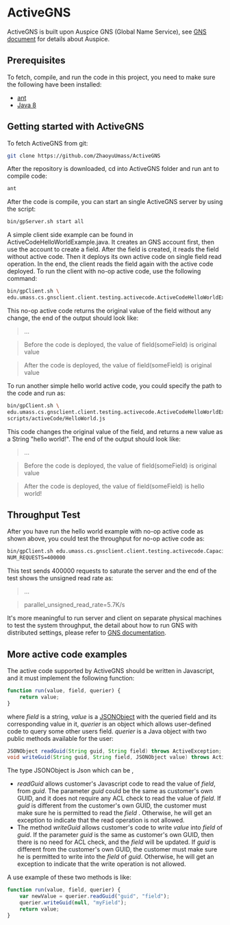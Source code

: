# ActiveGNS
ActiveGNS is built upon Auspice GNS (Global Name Service), see [GNS document](https://github.com/MobilityFirst/GNS) for details about Auspice.

## Prerequisites
To fetch, compile, and run the code in this project, you need to make sure the following have been installed:
* [ant](http://ant.apache.org/)
* [Java 8](https://docs.oracle.com/javase/8/docs/technotes/guides/install/install_overview.html)

## Getting started with ActiveGNS
To fetch ActiveGNS from git:
```bash
git clone https://github.com/ZhaoyuUmass/ActiveGNS
```

After the repository is downloaded, cd into ActiveGNS folder and run ant to compile code:
```bash
ant
```

After the code is compile, you can start an single ActiveGNS server by using the script:
```bash
bin/gpServer.sh start all
```

A simple client side example can be found in ActiveCodeHelloWorldExample.java. It creates an GNS account first, then use the account to create a field. After the field is created, it reads the field without active code. Then it deploys its own active code on single field read operation. In the end, the client reads the field again with the active code deployed.
To run the client with no-op active code, use the following command:
```bash
bin/gpClient.sh \
edu.umass.cs.gnsclient.client.testing.activecode.ActiveCodeHelloWorldExample
```
This no-op active code returns the original value of the field without any change, the end of the output should look like:
>...

>Before the code is deployed, the value of field(someField) is original value

>After the code is deployed, the value of field(someField) is original value

To run another simple hello world active code, you could specify the path to the code and run as:
```bash
bin/gpClient.sh \
edu.umass.cs.gnsclient.client.testing.activecode.ActiveCodeHelloWorldExample \
scripts/activeCode/HelloWorld.js
```

This code changes the original value of the field, and returns a new value as a String "hello world!". The end of the output should look like:
>...

>Before the code is deployed, the value of field(someField) is original value

>After the code is deployed, the value of field(someField) is hello world!

## Throughput Test
After you have run the hello world example with no-op active code as shown above, you could test the throughput for no-op active code as:
```bash
bin/gpClient.sh edu.umass.cs.gnsclient.client.testing.activecode.CapacityTestForThruputClient \
NUM_REQUESTS=400000
```
This test sends 400000 requests to saturate the server and the end of the test shows the unsigned read rate as:
>...

>parallel_unsigned_read_rate=5.7K/s

It's more meaningful to run server and client on separate physical machines to test the system throughput, the detail about how to run GNS with distributed settings, please refer to [GNS documentation](https://mobilityfirst.github.io/documentation/).

## More active code examples
The active code supported by ActiveGNS should be written in Javascript, and it must implement the following function:
```Javascript
function run(value, field, querier) {
	return value;
}
```
where _field_ is a string, _value_ is a [JSONObject](http://docs.oracle.com/javaee/7/api/javax/json/JsonObject.html) with the queried field and its corresponding value in it,  _querier_ is an object which allows user-defined code to query some other users field. 
_querier_ is a Java object with two public methods available for the user:
```Java
JSONObject readGuid(String guid, String field) throws ActiveException;
void writeGuid(String guid, String field, JSONObject value) throws ActiveException;
```
The type JSONObject is Json which can be , 
* _readGuid_ allows customer's Javascript code to read the value of _field_, from _guid_. The parameter _guid_ could be the same as customer's own GUID, and it does not require any ACL check to read the value of _field_. If _guid_ is different from the customer's own GUID, the customer must make sure he is permitted to read the _field_ . Otherwise, he will get an exception to indicate that the read operation is not allowed.
* The method _writeGuid_ allows customer's code to write _value_ into _field_ of _guid_. If the parameter _guid_ is the same as customer's own GUID, then there is no need for ACL check, and the _field_ will be updated. If _guid_ is different from the customer's own GUID, the customer must make sure he is permitted to write into the _field_ of _guid_. Otherwise, he will get an exception to indicate that the write operation is not allowed.

A use example of these two methods is like:
```Javascript
function run(value, field, querier) {
    var newValue = querier.readGuid("guid", "field");
    querier.writeGuid(null, "myField");
	return value;
}
```
